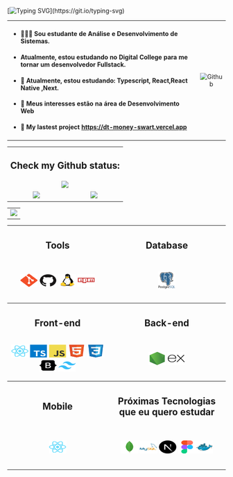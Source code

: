 [![Typing SVG](https://readme-typing-svg.herokuapp.com/?color=00AEFF&size=52&center=true&vCenter=true&height=100&width=1000&lines=Olá!👋;Meu+nome+é+João+Pedro;)](https://git.io/typing-svg)


<table>
  <tr>
    <td>

- #### 👨🏽‍💻 Sou estudante de Análise e Desenvolvimento de Sistemas.

- #### Atualmente, estou estudando no Digital College para me tornar um desenvolvedor Fullstack.
  
- #### 📖 Atualmente, estou estudando: Typescript, React,React Native ,Next.


- #### 🤔 Meus interesses estão na área de Desenvolvimento Web
      
- #### 🔎 My lastest project https://dt-money-swart.vercel.app
 
    </td>
    <td align="center">
      <img width="200%" alt="Github" src="https://camo.githubusercontent.com/bb27b9c1df90df738e91a54665d3adb08f60583fad2f266ffbde14508e6dc918/68747470733a2f2f692e70696e696d672e636f6d2f6f726967696e616c732f65342f32362f37302f65343236373032656466383734623138316163656431653266613563366364652e676966" />
    </td>
  </tr>
</table>


<table>
  
  <tr></tr>
  
  <tr align='center'>
    <td colspan='2'><h2>Check my Github status:</h2></td>
  </tr>
  
  <tr></tr>
  
  <tr></tr>
  
  <tr align='center'>
    <td colspan='2'>
       <img width="35%" src="https://github-readme-stats.vercel.app/api/top-langs/?username=jpedro002&layout=compact&hide_border=true&langs_count=7&theme=algolia"/>
    </td>
<!--      <td>
    <img width="90%" src="https://profile-counter.glitch.me/jpedro002/count.svg">
    </td> -->
  </tr>
  
  <tr></tr>
  
  <tr align='center'>
    <td>
      <img height="100%" src="https://github-readme-stats-sigma-five.vercel.app/api?username=jpedro002&show_icons=true&include_all_commits=true&count_private=true&hide_border=true&theme=algolia" />
    </td>
    <td>
      <img height="100%" src="https://github-readme-streak-stats.herokuapp.com?user=jpedro002&theme=algolia&hide_border=true" />
    </td>
  </tr>
</table>

<table>
  <tr>
    <td>
      <img src="https://github-readme-activity-graph.vercel.app/graph?username=jpedro002&theme=react-dark&hide_border=true" />
    </td>
  </tr>
 </table> 
  
 <table>
  
  <tr></tr>
  <tr align='center'>
    <th>
      <h2>Tools</h2>
    </th>
    <th>
      <h2>Database</h2>
    </th>
  </tr>
  
  <tr align='center' height='100px'>
    <td>
      <img alt="João-Pedro-GIT" height="30" width="40" src="https://raw.githubusercontent.com/devicons/devicon/master/icons/git/git-original.svg">
      <img alt="João-Pedro-GITHUB" height="30" width="40" src="https://raw.githubusercontent.com/devicons/devicon/master/icons/github/github-original.svg">
      <img alt="João-Pedro-WINDOWS" height="30" width="40" src="https://raw.githubusercontent.com/devicons/devicon/master/icons/linux/linux-original.svg">
      <img alt="João-Pedro-NPM" height="30" width="40" src="https://raw.githubusercontent.com/devicons/devicon/master/icons/npm/npm-original-wordmark.svg">
    </td>
    <td>
      <img alt="João-Pedro-postgresql" height="40" width="40" src="https://raw.githubusercontent.com/devicons/devicon/master/icons/postgresql/postgresql-original-wordmark.svg">    
    </td>
      
  </tr>
  
  <tr align='center'>
    <th>
      <h2>Front-end</h2>
    </th>
    <th>
      <h2>Back-end</h2>
    </th>
  </tr>
  
  <tr align='center' height='100px'>
    <td width='600px'>
      <img alt="João-Pedro-REACTJS" height="30" width="40" src="https://raw.githubusercontent.com/devicons/devicon/master/icons/react/react-original.svg">
      <img alt="João-Pedro-TYPESCRIPT" height="30" width="40" src="https://raw.githubusercontent.com/devicons/devicon/master/icons/typescript/typescript-original.svg">
      <img alt="João-Pedro-JS" height="30" width="40" src="https://raw.githubusercontent.com/devicons/devicon/master/icons/javascript/javascript-original.svg">
      <img alt="João-Pedro-HTML" height="30" width="40" src="https://raw.githubusercontent.com/devicons/devicon/master/icons/html5/html5-original.svg">
      <img alt="João-Pedro-CSS" height="30" width="40" src="https://raw.githubusercontent.com/devicons/devicon/master/icons/css3/css3-original.svg">
      <img alt="João-Pedro-BOOTSTRAP" height="30" width="40" src="https://raw.githubusercontent.com/devicons/devicon/master/icons/bootstrap/bootstrap-plain.svg">
      <img alt="João-Pedro-TAILWIND" height="30" width="40" src="https://raw.githubusercontent.com/devicons/devicon/master/icons/tailwindcss/tailwindcss-plain.svg">
    </td>
    <td width='600px'>
      <img alt="João-Pedro-NODEJS" height="30" width="40" src="https://raw.githubusercontent.com/devicons/devicon/master/icons/nodejs/nodejs-original.svg">
      <img alt="João-Pedro-EXPRESS" height="30" width="40" src="https://raw.githubusercontent.com/devicons/devicon/master/icons/express/express-original.svg">
    </td>
  </tr>
      
  
  <tr align='center'>
    <th>
      <h2>Mobile</h2>
    </th>
    <th colspan='2'>
      <h2>Próximas Tecnologias que eu quero estudar</h2>
    </th> 
  </tr>
  
  <tr align='center' height='100px'>
    <td>
      <img alt="João-Pedro-REACTJS" height="30" width="40" src="https://raw.githubusercontent.com/devicons/devicon/master/icons/react/react-original.svg">
    </td>
    <td> 
      <img alt="João-Pedro-MONGODB" height="30" width="40" src="https://raw.githubusercontent.com/devicons/devicon/master/icons/mongodb/mongodb-original.svg">
      <img alt="João-Pedro-MYSQL" height="30" width="40" src="https://raw.githubusercontent.com/devicons/devicon/master/icons/mysql/mysql-original-wordmark.svg">
      <img alt="João-Pedro-NEXTJS" height="30" width="40" src="https://raw.githubusercontent.com/devicons/devicon/master/icons/nextjs/nextjs-original.svg">
      <img alt="João-Pedro-FIGMA" height="30" width="40" src="https://raw.githubusercontent.com/devicons/devicon/master/icons/figma/figma-original.svg"><img alt="João-Pedro-FIGMA" height="30" width="40" src="https://raw.githubusercontent.com/devicons/devicon/master/icons/docker/docker-original.svg">
    </td>

      
  </tr>
</table>

      
